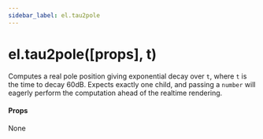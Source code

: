 ```yaml
---
sidebar_label: el.tau2pole
---
```


# el.tau2pole([props], t)

Computes a real pole position giving exponential decay over `t`, where `t` is
the time to decay 60dB. Expects exactly one child, and passing a `number` will
eagerly perform the computation ahead of the realtime rendering.

#### Props

None

